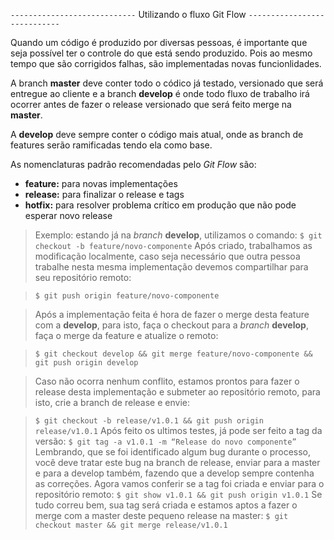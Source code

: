 `----------------------------`
 Utilizando o fluxo Git Flow
`----------------------------`

Quando um código é produzido por diversas pessoas, é importante que seja possível ter o controle do que está sendo produzido. Pois ao mesmo tempo que são corrigidos falhas, são implementadas novas funcionlidades. 

A branch **master** deve conter todo o códico já testado, versionado que será entregue ao cliente e a branch **develop** é onde todo fluxo de trabalho irá ocorrer antes de fazer o release versionado que será feito merge na **master**.

A **develop** deve sempre conter o código mais atual, onde as branch de features serão ramificadas tendo ela como base. 

As nomenclaturas padrão recomendadas pelo _Git Flow_ são:
* **feature:** para novas implementações
* **release:** para finalizar o release e tags
* **hotfix:** para resolver problema crítico em produção que não pode esperar novo release

> Exemplo: 
> estando já na _branch_ **develop**, utilizamos o comando:
> `$ git checkout -b feature/novo-componente`
> Após criado, trabalhamos as modificação localmente, caso seja necessário que outra pessoa trabalhe nesta mesma implementação devemos compartilhar para seu repositório remoto:

> `$ git push origin feature/novo-componente`

> Após a implementação feita é hora de fazer o merge desta feature com a **develop**, para isto, faça o checkout para a _branch_ **develop**, faça o merge da feature e atualize o remoto:

> `$ git checkout develop && git merge feature/novo-componente && git push origin develop`

> Caso não ocorra nenhum conflito, estamos prontos para fazer o release desta implementação e submeter ao repositório remoto, para isto, crie a branch de release e envie:

> `$ git checkout -b release/v1.0.1 && git push origin release/v1.0.1`
> Após feito os ultimos testes, já pode ser feito a tag da versão:
> `$ git tag -a v1.0.1 -m “Release do novo componente”`
> Lembrando, que se foi identificado algum bug durante o processo, você deve tratar este bug na branch de release, enviar para a master e para a develop também, fazendo que a develop sempre contenha as correções.
> Agora vamos conferir se a tag foi criada e enviar para o repositório remoto:
> `$ git show v1.0.1 && git push origin v1.0.1`
> Se tudo correu bem, sua tag será criada e estamos aptos a fazer o merge com a master deste pequeno release na master:
> `$ git checkout master && git merge release/v1.0.1`
 